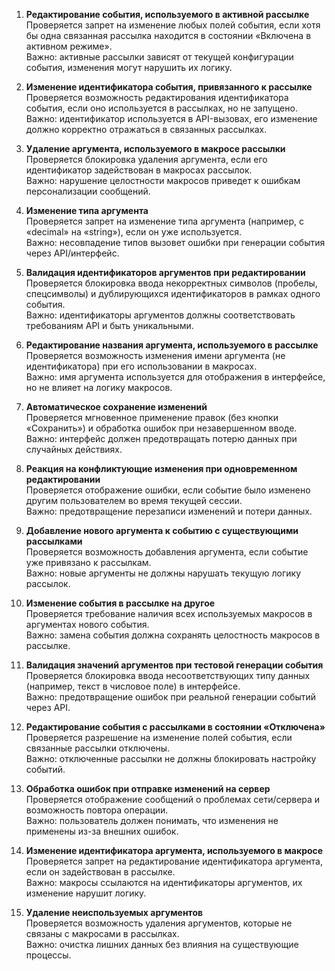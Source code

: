 1. **Редактирование события, используемого в активной рассылке**  
   Проверяется запрет на изменение любых полей события, если хотя бы одна связанная рассылка находится в состоянии «Включена в активном режиме».  
   Важно: активные рассылки зависят от текущей конфигурации события, изменения могут нарушить их логику.  

2. **Изменение идентификатора события, привязанного к рассылке**  
   Проверяется возможность редактирования идентификатора события, если оно используется в рассылках, но не запущено.  
   Важно: идентификатор используется в API-вызовах, его изменение должно корректно отражаться в связанных рассылках.  

3. **Удаление аргумента, используемого в макросе рассылки**  
   Проверяется блокировка удаления аргумента, если его идентификатор задействован в макросах рассылок.  
   Важно: нарушение целостности макросов приведет к ошибкам персонализации сообщений.  

4. **Изменение типа аргумента**  
   Проверяется запрет на изменение типа аргумента (например, с «decimal» на «string»), если он уже используется.  
   Важно: несовпадение типов вызовет ошибки при генерации события через API/интерфейс.  

5. **Валидация идентификаторов аргументов при редактировании**  
   Проверяется блокировка ввода некорректных символов (пробелы, спецсимволы) и дублирующихся идентификаторов в рамках одного события.  
   Важно: идентификаторы аргументов должны соответствовать требованиям API и быть уникальными.  

6. **Редактирование названия аргумента, используемого в рассылке**  
   Проверяется возможность изменения имени аргумента (не идентификатора) при его использовании в макросах.  
   Важно: имя аргумента используется для отображения в интерфейсе, но не влияет на логику макросов.  

7. **Автоматическое сохранение изменений**  
   Проверяется мгновенное применение правок (без кнопки «Сохранить») и обработка ошибок при незавершенном вводе.  
   Важно: интерфейс должен предотвращать потерю данных при случайных действиях.  

8. **Реакция на конфликтующие изменения при одновременном редактировании**  
   Проверяется отображение ошибки, если событие было изменено другим пользователем во время текущей сессии.  
   Важно: предотвращение перезаписи изменений и потери данных.  

9. **Добавление нового аргумента к событию с существующими рассылками**  
   Проверяется возможность добавления аргумента, если событие уже привязано к рассылкам.  
   Важно: новые аргументы не должны нарушать текущую логику рассылок.  

10. **Изменение события в рассылке на другое**  
    Проверяется требование наличия всех используемых макросов в аргументах нового события.  
    Важно: замена события должна сохранять целостность макросов в рассылке.  

11. **Валидация значений аргументов при тестовой генерации события**  
    Проверяется блокировка ввода несоответствующих типу данных (например, текст в числовое поле) в интерфейсе.  
    Важно: предотвращение ошибок при реальной генерации событий через API.  

12. **Редактирование события с рассылками в состоянии «Отключена»**  
    Проверяется разрешение на изменение полей события, если связанные рассылки отключены.  
    Важно: отключенные рассылки не должны блокировать настройку событий.  

13. **Обработка ошибок при отправке изменений на сервер**  
    Проверяется отображение сообщений о проблемах сети/сервера и возможность повтора операции.  
    Важно: пользователь должен понимать, что изменения не применены из-за внешних ошибок.  

14. **Изменение идентификатора аргумента, используемого в макросе**  
    Проверяется запрет на редактирование идентификатора аргумента, если он задействован в рассылке.  
    Важно: макросы ссылаются на идентификаторы аргументов, их изменение нарушит логику.  

15. **Удаление неиспользуемых аргументов**  
    Проверяется возможность удаления аргументов, которые не связаны с макросами в рассылках.  
    Важно: очистка лишних данных без влияния на существующие процессы.